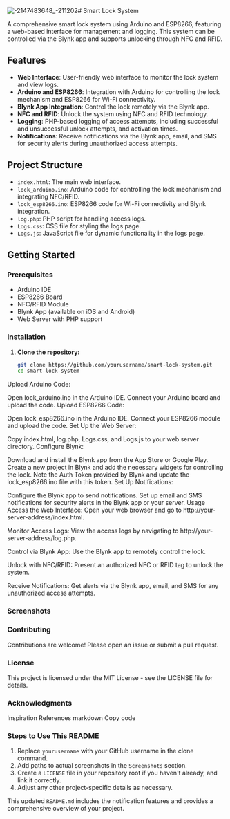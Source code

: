 ![-2147483648_-211202](https://github.com/Petrosbid/Smart-Lock-System/assets/123873128/2575f8c2-78b4-4620-8be0-d8414852fe1f)# Smart Lock System

A comprehensive smart lock system using Arduino and ESP8266, featuring a web-based interface for management and logging. This system can be controlled via the Blynk app and supports unlocking through NFC and RFID.

## Features

- **Web Interface**: User-friendly web interface to monitor the lock system and view logs.
- **Arduino and ESP8266**: Integration with Arduino for controlling the lock mechanism and ESP8266 for Wi-Fi connectivity.
- **Blynk App Integration**: Control the lock remotely via the Blynk app.
- **NFC and RFID**: Unlock the system using NFC and RFID technology.
- **Logging**: PHP-based logging of access attempts, including successful and unsuccessful unlock attempts, and activation times.
- **Notifications**: Receive notifications via the Blynk app, email, and SMS for security alerts during unauthorized access attempts.

## Project Structure

- `index.html`: The main web interface.
- `lock_arduino.ino`: Arduino code for controlling the lock mechanism and integrating NFC/RFID.
- `lock_esp8266.ino`: ESP8266 code for Wi-Fi connectivity and Blynk integration.
- `log.php`: PHP script for handling access logs.
- `Logs.css`: CSS file for styling the logs page.
- `Logs.js`: JavaScript file for dynamic functionality in the logs page.

## Getting Started

### Prerequisites

- Arduino IDE
- ESP8266 Board
- NFC/RFID Module
- Blynk App (available on iOS and Android)
- Web Server with PHP support

### Installation

1. **Clone the repository:**

   ```sh
   git clone https://github.com/yourusername/smart-lock-system.git
   cd smart-lock-system
Upload Arduino Code:

Open lock_arduino.ino in the Arduino IDE.
Connect your Arduino board and upload the code.
Upload ESP8266 Code:

Open lock_esp8266.ino in the Arduino IDE.
Connect your ESP8266 module and upload the code.
Set Up the Web Server:

Copy index.html, log.php, Logs.css, and Logs.js to your web server directory.
Configure Blynk:

Download and install the Blynk app from the App Store or Google Play.
Create a new project in Blynk and add the necessary widgets for controlling the lock.
Note the Auth Token provided by Blynk and update the lock_esp8266.ino file with this token.
Set Up Notifications:

Configure the Blynk app to send notifications.
Set up email and SMS notifications for security alerts in the Blynk app or your server.
Usage
Access the Web Interface:
Open your web browser and go to http://your-server-address/index.html.

Monitor Access Logs:
View the access logs by navigating to http://your-server-address/log.php.

Control via Blynk App:
Use the Blynk app to remotely control the lock.

Unlock with NFC/RFID:
Present an authorized NFC or RFID tag to unlock the system.

Receive Notifications:
Get alerts via the Blynk app, email, and SMS for any unauthorized access attempts.

### Screenshots



### Contributing
Contributions are welcome! Please open an issue or submit a pull request.

### License
This project is licensed under the MIT License - see the LICENSE file for details.

### Acknowledgments
Inspiration
References
markdown
Copy code

### Steps to Use This README

1. Replace `yourusername` with your GitHub username in the clone command.
2. Add paths to actual screenshots in the `Screenshots` section.
3. Create a `LICENSE` file in your repository root if you haven't already, and link it correctly.
4. Adjust any other project-specific details as necessary.

This updated `README.md` includes the notification features and provides a comprehensive overview of your project.
